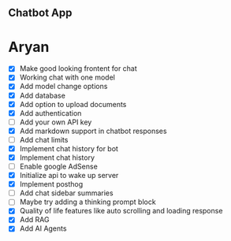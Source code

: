 ## Chatbot App
# Aryan

- [x] Make good looking frontent for chat
- [x] Working chat with one model
- [x] Add model change options
- [x] Add database
- [x] Add option to upload documents
- [x] Add authentication
- [ ] Add your own API key
- [x] Add markdown support in chatbot responses
- [ ] Add chat limits
- [x] Implement chat history for bot
- [x] Implement chat history
- [ ] Enable google AdSense
- [x] Initialize api to wake up server
- [x] Implement posthog
- [ ] Add chat sidebar summaries
- [ ] Maybe try adding a thinking prompt block
- [x] Quality of life features like auto scrolling and loading response
- [x] Add RAG
- [x] Add AI Agents